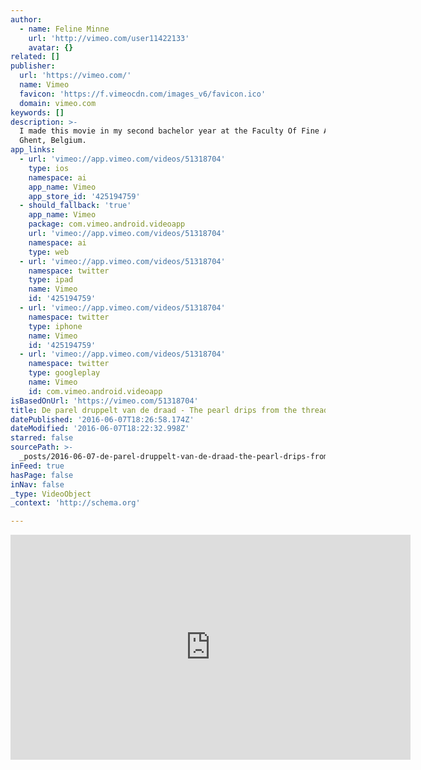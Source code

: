 ```yaml
---
author:
  - name: Feline Minne
    url: 'http://vimeo.com/user11422133'
    avatar: {}
related: []
publisher:
  url: 'https://vimeo.com/'
  name: Vimeo
  favicon: 'https://f.vimeocdn.com/images_v6/favicon.ico'
  domain: vimeo.com
keywords: []
description: >-
  I made this movie in my second bachelor year at the Faculty Of Fine Arts, KASK
  Ghent, Belgium.
app_links:
  - url: 'vimeo://app.vimeo.com/videos/51318704'
    type: ios
    namespace: ai
    app_name: Vimeo
    app_store_id: '425194759'
  - should_fallback: 'true'
    app_name: Vimeo
    package: com.vimeo.android.videoapp
    url: 'vimeo://app.vimeo.com/videos/51318704'
    namespace: ai
    type: web
  - url: 'vimeo://app.vimeo.com/videos/51318704'
    namespace: twitter
    type: ipad
    name: Vimeo
    id: '425194759'
  - url: 'vimeo://app.vimeo.com/videos/51318704'
    namespace: twitter
    type: iphone
    name: Vimeo
    id: '425194759'
  - url: 'vimeo://app.vimeo.com/videos/51318704'
    namespace: twitter
    type: googleplay
    name: Vimeo
    id: com.vimeo.android.videoapp
isBasedOnUrl: 'https://vimeo.com/51318704'
title: De parel druppelt van de draad - The pearl drips from the thread (HD)
datePublished: '2016-06-07T18:26:58.174Z'
dateModified: '2016-06-07T18:22:32.998Z'
starred: false
sourcePath: >-
  _posts/2016-06-07-de-parel-druppelt-van-de-draad-the-pearl-drips-from-the-th.md
inFeed: true
hasPage: false
inNav: false
_type: VideoObject
_context: 'http://schema.org'

---
```

<iframe src="https://cdn.embedly.com/widgets/media.html?src=https%3A%2F%2Fplayer.vimeo.com%2Fvideo%2F51318704&amp;url=https%3A%2F%2Fvimeo.com%2F51318704&amp;image=http%3A%2F%2Fi.vimeocdn.com%2Fvideo%2F353874214_640.jpg&amp;key=b7d04c9b404c499eba89ee7072e1c4f7&amp;type=text%2Fhtml&amp;schema=vimeo" width="640" height="360" scrolling="no" frameborder="0" allowfullscreen="" style=""></iframe>